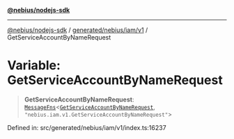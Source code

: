 [**@nebius/nodejs-sdk**](../../../../../README.md)

***

[@nebius/nodejs-sdk](../../../../../README.md) / [generated/nebius/iam/v1](../README.md) / GetServiceAccountByNameRequest

# Variable: GetServiceAccountByNameRequest

> **GetServiceAccountByNameRequest**: [`MessageFns`](../../../../../runtime/protos/core/interfaces/MessageFns.md)\<[`GetServiceAccountByNameRequest`](../interfaces/GetServiceAccountByNameRequest.md), `"nebius.iam.v1.GetServiceAccountByNameRequest"`\>

Defined in: src/generated/nebius/iam/v1/index.ts:16237

